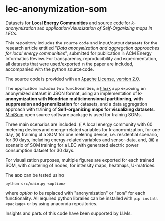 # lec-anonymization-som
Datasets for **Local Energy Communities** and source code for *k-anonymization* and *application/visualization of Self-Organizing maps in LECs*.

This repository includes the source code and input/output datasets for the research article entitled 
"*Data anonymization and aggregation approaches for local energy communities*", 
submitted for publication in ACM Energy Informatics Review.
For transparency, reproducibility and experimentation, all datasets that were used/exported in the paper are included, 
accompanied with the python source code. 

The source code is provided with an [Apache License, version 2.0](https://github.com/gpiperagkas/lec-anonymization-som/blob/main/LICENSE).

The application includes two functionalities, a [Flask](https://github.com/pallets/flask) app exposing an anonymized dataset in JSON format, using an 
implementation of **k-anonymization with Mondrian multidimensional partitioning, with suppression and generalization** for datasets, and 
a data aggregation approach with training of **Self-organizing maps for visualizing datasets**. [MiniSom](https://github.com/JustGlowing/minisom) 
open source software package is used for training SOMs. 

Three main scenarios are included: (i)A local energy community with 60 metering devices and energy-related variables for k-anonymization, for 
one day, (ii) training of a SOM for one metering device, i.e. residential scenario, for 30 days, including energy-related variables and sensor-data, 
and, (iii) a scenario of SOM training for a LEC with generated electric power consumption dataset for 30 days.


For visualization purposes, multiple figures are exported for each trained SOM, with clustering of nodes, for intensity maps, heatmaps, 
U-matrices.

The app can be tested using 
```
python src/main.py <option>
```
where *option* to be replaced with "anonymization" or "som" for each functionality. 
All required python libraries can be installed with  ```pip install <package>``` or by using anaconda repositories.

Insights and parts of this code have been supported by LLMs.

